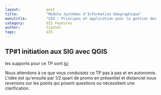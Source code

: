 ```yaml
---
layout:            post
title:             "Module Systèmes d'Information Géographique"
menutitle:         "SIG : Principes et application pour la gestion des ressources"
category:          GIS Features
author:            tcastel
tags:              GIS
---
```



## TP#1 initiation aux SIG avec QGIS

les supports pour ce TP sont [ici](https://filesender.renater.fr/?s=download&token=5d8a8572-7c62-4390-b3f9-4e0ecd725645)

Nous attendons à ce que vous conduisiez ce TP pas à pas et en autonomie. L'idée est qu'ensuite par 1/2 quart de promo en présentiel et distanciel nous revenions sur les points qui posent questions ou nécessitent une clarification.  

